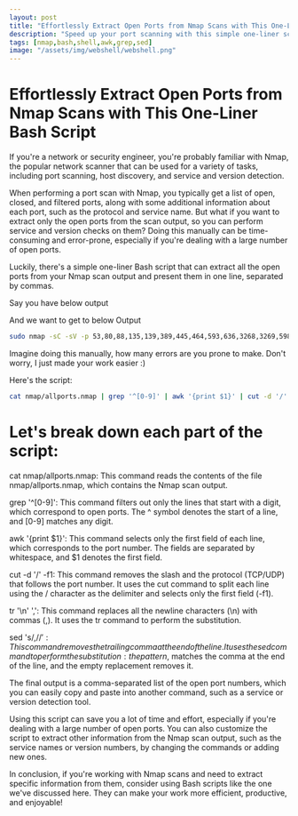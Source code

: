 ```yaml
---
layout: post
title: "Effortlessly Extract Open Ports from Nmap Scans with This One-Liner Bash Script"
description: "Speed up your port scanning with this simple one-liner script! In this blog post, we'll show you how to extract all the open ports from an nmap scan and format them into a single line separated by commas. This can save you a lot of time when conducting service or version checks on hosts with multiple open ports. No more manual copying and pasting required!."
tags: [nmap,bash,shell,awk,grep,sed]
image: "/assets/img/webshell/webshell.png"
---
```


# Effortlessly Extract Open Ports from Nmap Scans with This One-Liner Bash Script

If you're a network or security engineer, you're probably familiar with Nmap, the popular network scanner that can be used for a variety of tasks, including port scanning, host discovery, and service and version detection.

When performing a port scan with Nmap, you typically get a list of open, closed, and filtered ports, along with some additional information about each port, such as the protocol and service name. But what if you want to extract only the open ports from the scan output, so you can perform service and version checks on them? Doing this manually can be time-consuming and error-prone, especially if you're dealing with a large number of open ports.

Luckily, there's a simple one-liner Bash script that can extract all the open ports from your Nmap scan output and present them in one line, separated by commas. 

Say you have below output

And we want to get to below Output

```sh
sudo nmap -sC -sV -p 53,80,88,135,139,389,445,464,593,636,3268,3269,5985,9389,47001,49664,49665,49666,49667,49673,49674,49675,49679,49685,49704,49708,50480 
```
Imagine doing this manually, how many errors are you prone to make. Don't worry, I just made your work easier :)

Here's the script:

```sh
cat nmap/allports.nmap | grep '^[0-9]' | awk '{print $1}' | cut -d '/' -f1 | tr '\n' ',' | sed 's/,$//'

```

# Let's break down each part of the script:

cat nmap/allports.nmap: This command reads the contents of the file nmap/allports.nmap, which contains the Nmap scan output.

grep '^[0-9]': This command filters out only the lines that start with a digit, which correspond to open ports. The ^ symbol denotes the start of a line, and [0-9] matches any digit.

awk '{print $1}': This command selects only the first field of each line, which corresponds to the port number. The fields are separated by whitespace, and $1 denotes the first field.

cut -d '/' -f1: This command removes the slash and the protocol (TCP/UDP) that follows the port number. It uses the cut command to split each line using the / character as the delimiter and selects only the first field (-f1).

tr '\n' ',': This command replaces all the newline characters (\n) with commas (,). It uses the tr command to perform the substitution.

sed 's/,$//': This command removes the trailing comma at the end of the line. It uses the sed command to perform the substitution: the pattern ,$ matches the comma at the end of the line, and the empty replacement removes it.


The final output is a comma-separated list of the open port numbers, which you can easily copy and paste into another command, such as a service or version detection tool.

Using this script can save you a lot of time and effort, especially if you're dealing with a large number of open ports. You can also customize the script to extract other information from the Nmap scan output, such as the service names or version numbers, by changing the commands or adding new ones.

In conclusion, if you're working with Nmap scans and need to extract specific information from them, consider using Bash scripts like the one we've discussed here. They can make your work more efficient, productive, and enjoyable!
